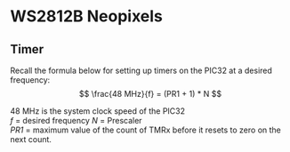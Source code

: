 # WS2812B Neopixels
## Timer
Recall the formula below for setting up timers on the PIC32 at a desired frequency:
$$
\frac{48 MHz}{f} = (PR1 + 1) * N
$$
  
48 MHz is the system clock speed of the PIC32  
*f* = desired frequency
*N* = Prescaler  
*PR1* = maximum value of the count of TMRx before it resets
to zero on the next count.
